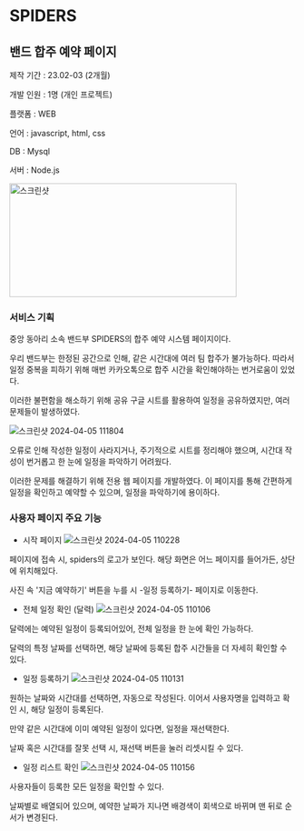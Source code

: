 # SPIDERS


## 밴드 합주 예약 페이지


제작 기간 : 23.02-03 (2개월)


개발 인원 : 1명 (개인 프로젝트)




플랫폼 : WEB


언어 : javascript, html, css 


DB : Mysql


서버 : Node.js


<img src="https://github.com/rryunn/SPIDERS/assets/122458948/8d849e88-0d90-467c-9305-e3690a85db52" alt="스크린샷" width="400" height="200">




### 서비스 기획


중앙 동아리 소속 밴드부 SPIDERS의 합주 예약 시스템 페이지이다.

우리 밴드부는 한정된 공간으로 인해, 같은 시간대에 여러 팀 합주가 불가능하다.
따라서 일정 중복을 피하기 위해 매번 카카오톡으로 합주 시간을 확인해야하는 번거로움이 있었다.

이러한 불편함을 해소하기 위해 공유 구글 시트를 활용하여 일정을 공유하였지만, 여러 문제들이 발생하였다.

![스크린샷 2024-04-05 111804](https://github.com/rryunn/SPIDERS/assets/122458948/92d218d4-01ba-4aa2-9639-8a5141c4869c)

오류로 인해 작성한 일정이 사라지거나, 주기적으로 시트를 정리해야 했으며, 시간대 작성이 번거롭고 한 눈에 일정을 파악하기 어려웠다.

이러한 문제를 해결하기 위해 전용 웹 페이지를 개발하였다. 
이 페이지를 통해 간편하게 일정을 확인하고 예약할 수 있으며, 일정을 파악하기에 용이하다.


### 사용자 페이지 주요 기능

* 시작 페이지
![스크린샷 2024-04-05 110228](https://github.com/rryunn/SPIDERS/assets/122458948/107e86b3-f892-4510-b72d-2aba91086707)


페이지에 접속 시, spiders의 로고가 보인다. 해당 화면은 어느 페이지를 들어가든, 상단에 위치해있다.

사진 속 '지금 예약하기' 버튼을 누를 시 -일정 등록하기- 페이지로 이동한다.


* 전체 일정 확인 (달력)
![스크린샷 2024-04-05 110106](https://github.com/rryunn/SPIDERS/assets/122458948/9105118f-ab4a-458b-9e58-ad63a20102c8)

달력에는 예약된 일정이 등록되어있어, 전체 일정을 한 눈에 확인 가능하다.

달력의 특정 날짜를 선택하면, 해당 날짜에 등록된 합주 시간들을 더 자세히 확인할 수 있다.


* 일정 등록하기
![스크린샷 2024-04-05 110131](https://github.com/rryunn/SPIDERS/assets/122458948/c8d5ad70-3d9f-4d52-86ae-9102c757dedc)


원하는 날짜와 시간대를 선택하면, 자동으로 작성된다. 이어서 사용자명을 입력하고 확인 시, 해당 일정이 등록된다. 


만약 같은 시간대에 이미 예약된 일정이 있다면, 일정을 재선택한다.

날짜 혹은 시간대를 잘못 선택 시, 재선택 버튼을 눌러 리셋시킬 수 있다.


* 일정 리스트 확인
![스크린샷 2024-04-05 110156](https://github.com/rryunn/SPIDERS/assets/122458948/656828c0-b453-4af5-995b-59a027be8684)


사용자들이 등록한 모든 일정을 확인할 수 있다. 

날짜별로 배열되어 있으며, 예약한 날짜가 지나면 배경색이 회색으로 바뀌며 맨 뒤로 순서가 변경된다.
